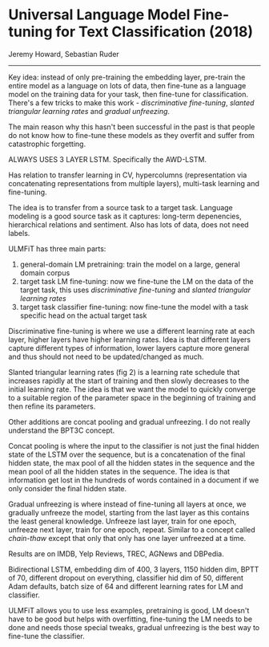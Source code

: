 # Universal Language Model Fine-tuning for Text Classification (2018)

Jeremy Howard, Sebastian Ruder

---

Key idea: instead of only pre-training the embedding layer, pre-train the entire model as a language on lots of data, then fine-tune as a language model on the training data for your task, then fine-tune for classification. There's a few tricks to make this work - *discriminative fine-tuning*, *slanted triangular learning rates* and *gradual unfreezing*.

The main reason why this hasn't been successful in the past is that people do not know how to fine-tune these models as they overfit and suffer from catastrophic forgetting. 

ALWAYS USES 3 LAYER LSTM. Specifically the AWD-LSTM.

Has relation to transfer learning in CV, hypercolumns (representation via concatenating representations from multiple layers), multi-task learning and fine-tuning.

The idea is to transfer from a source task to a target task. Language modeling is a good source task as it captures: long-term depenencies, hierarchical relations and sentiment. Also has lots of data, does not need labels.

ULMFiT has three main parts:
1. general-domain LM pretraining: train the model on a large, general domain corpus
2. target task LM fine-tuning: now we fine-tune the LM on the data of the target task, this uses *discriminative fine-tuning* and *slanted triangular learning rates*
3. target task classifier fine-tuning: now fine-tune the model with a task specific head on the actual target task

Discriminative fine-tuning is where we use a different learning rate at each layer, higher layers have higher learning rates. Idea is that different layers capture different types of information, lower layers capture more general and thus should not need to be updated/changed as much.

Slanted triangular learning rates (fig 2) is a learning rate schedule that increases rapidly at the start of training and then slowly decreases to the initial learning rate. The idea is that we want the model to quickly converge to a suitable region of the parameter space in the beginning of training and then refine its parameters. 

Other additions are concat pooling and gradual unfreezing. I do not really understand the BPT3C concept.

Concat pooling is where the input to the classifier is not just the final hidden state of the LSTM over the sequence, but is a concatenation of the final hidden state, the max pool of all the hidden states in the sequence and the mean pool of all the hidden states in the sequence. The idea is that information get lost in the hundreds of words contained in a document if we only consider the final hidden state.

Gradual unfreezing is where instead of fine-tuning all layers at once, we gradually unfreeze the model, starting from the last layer as this contains the least general knowledge. Unfreeze last layer, train for one epoch, unfreeze next layer, train for one epoch, repeat. Similar to a concept called *chain-thaw* except that only that only has one layer unfreezed at a time.

Results are on IMDB, Yelp Reviews, TREC, AGNews and DBPedia.

Bidirectional LSTM, embedding dim of 400, 3 layers, 1150 hidden dim, BPTT of 70, different dropout on everything, classifier hid dim of 50, different Adam defaults, batch size of 64 and different learning rates for LM and classifier.

ULMFiT allows you to use less examples, pretraining is good, LM doesn't have to be good but helps with overfitting, fine-tuning the LM needs to be done and needs those special tweaks, gradual unfreezing is the best way to fine-tune the classifier.



